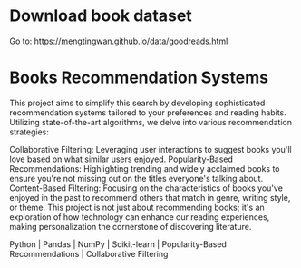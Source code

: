 # Download book dataset
Go to: https://mengtingwan.github.io/data/goodreads.html

# Books Recommendation Systems
This project aims to simplify this search by developing sophisticated recommendation systems tailored to your preferences and reading habits. Utilizing state-of-the-art algorithms, we delve into various recommendation strategies:

Collaborative Filtering: Leveraging user interactions to suggest books you'll love based on what similar users enjoyed.
Popularity-Based Recommendations: Highlighting trending and widely acclaimed books to ensure you're not missing out on the titles everyone's talking about.
Content-Based Filtering: Focusing on the characteristics of books you've enjoyed in the past to recommend others that match in genre, writing style, or theme.
This project is not just about recommending books; it's an exploration of how technology can enhance our reading experiences, making personalization the cornerstone of discovering literature.

Python | Pandas | NumPy | Scikit-learn | Popularity-Based Recommendations | Collaborative Filtering 
